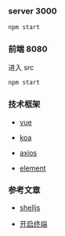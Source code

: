 
### server 3000

```js
npm start
```

### 前端 8080

进入 src

```js
npm start
```


### 技术框架

* [vue](https://cn.vuejs.org/v2/guide/components-registration.html)

* [koa](https://chenshenhai.github.io/koa2-note/note/request/post-use-middleware.html)

* [axios](https://www.kancloud.cn/yunye/axios/234845)

* [element](http://element-cn.eleme.io/#/zh-CN/component/table)

### 参考文章

* [shelljs](https://cloud.tencent.com/developer/article/1351852)

* [开启终端](https://zzhgithub.github.io/2017/05/02/node%E9%BB%91%E9%AD%94%E6%B3%95%E4%BD%BF%E7%94%A8js%E6%89%93%E5%BC%80%E7%BB%88%E7%AB%AF%E5%B9%B6%E8%BF%90%E8%A1%8C%E5%91%BD%E4%BB%A4/)